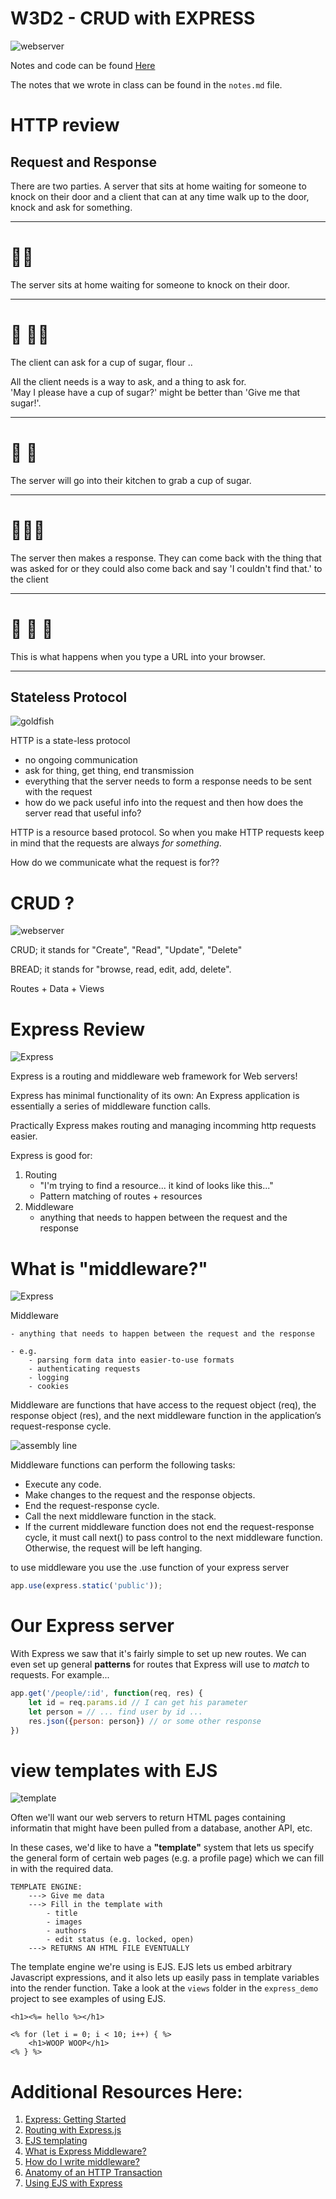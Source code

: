 # W3D2 - CRUD with EXPRESS
![webserver](https://raw.githubusercontent.com/tborsa/lectures/master/week3/day1/assets/server.gif)

Notes and code can be found [Here](https://github.com/tborsa/lectures/tree/master/week3/day2)

The notes that we wrote in class can be found in the `notes.md` file.

# HTTP review

## Request and Response

 There are two parties. A server that sits at home waiting for someone to knock on their door and a client that can at any time walk up to the door, knock and ask for something.

---

#  🚪🚶‍

The server sits at home waiting for someone to knock on their door.

---

# 💃 🚪🚶‍
 
The client can ask for a cup of sugar, flour ..

All the client needs is a way to ask, and a thing to ask for.  
'May I please have a cup of sugar?' might be better than 'Give me that sugar!'.

---

# 🚣 🍬

The server will go into their kitchen to grab a cup of sugar. 

---

# 💃🚪🤾 

The server then makes a response. They can come back with the thing that was asked for or they could also come back and say 'I couldn't find that.' to the client

---

# 💁 🍬 🧒

This is what happens when you type a URL into your browser.

---

## Stateless Protocol
![goldfish](https://raw.githubusercontent.com/tborsa/lectures/master/week3/day1/assets/goldfish.webp)

HTTP is a state-less protocol
  - no ongoing communication
  - ask for thing, get thing, end transmission
  - everything that the server needs to form a response needs to be sent with the request
  - how do we pack useful info into the request and then how does the server read that useful info?

HTTP is a resource based protocol. So when you make HTTP requests keep in mind that the requests are always _for something_.

How do we communicate what the request is for??

# CRUD ?

![webserver](https://encrypted-tbn0.gstatic.com/images?q=tbn:ANd9GcTpmTJYUfjQOz7d9Cz8xDXGQYQFKBRG1dzMzGpNPpGFbQUUK9EO)

CRUD; it stands for "Create", "Read", "Update", "Delete"

BREAD; it stands for "browse, read, edit, add, delete". 


Routes + Data + Views

# Express Review
![Express](https://raw.githubusercontent.com/tborsa/lectures/master/week3/day1/assets/express.jpg)

Express is a routing and middleware web framework for Web servers!

Express has minimal functionality of its own: An Express application is essentially a series of middleware function calls.

Practically Express makes routing and managing incomming http requests easier. 

Express is good for:
1) Routing
    - "I'm trying to find a resource... it kind of looks like this..."
    - Pattern matching of routes + resources
2) Middleware
    - anything that needs to happen between the request and the response

# What is "middleware?"
![Express](https://raw.githubusercontent.com/tborsa/lectures/master/week3/day1/assets/middle.jpg)

Middleware

    - anything that needs to happen between the request and the response

    - e.g. 
        - parsing form data into easier-to-use formats
        - authenticating requests
        - logging
        - cookies

Middleware are functions that have access to the request object (req), the response object (res), and the next middleware function in the application’s request-response cycle. 

![assembly line](https://raw.githubusercontent.com/tborsa/lectures/master/week3/day1/assets/assemblyline.gif)

Middleware functions can perform the following tasks:

- Execute any code.
- Make changes to the request and the response objects.
- End the request-response cycle.
- Call the next middleware function in the stack.
- If the current middleware function does not end the request-response cycle, it must call next() to pass control to the next middleware function. Otherwise, the request will be left hanging.

to use middleware you use the .use function of your express server

```js
app.use(express.static('public'));
```

# Our Express server

With Express we saw that it's fairly simple to set up new routes. We can even set up general **patterns** for routes that Express will use to *match* to requests. For example...

```js
app.get('/people/:id', function(req, res) {
    let id = req.params.id // I can get his parameter
    let person = // ... find user by id ...
    res.json({person: person}) // or some other response
})
```


# view templates with EJS
![template](https://raw.githubusercontent.com/tborsa/lectures/master/week3/day1/assets/template.jpg)

Often we'll want our web servers to return HTML pages containing informatin that might have been pulled from a database, another API, etc. 

In these cases, we'd like to have a **"template"** system that lets us specify the general form of certain web pages (e.g. a profile page) which we can fill in with the required data.
    
    TEMPLATE ENGINE:
        ---> Give me data
        ---> Fill in the template with
            - title
            - images
            - authors
            - edit status (e.g. locked, open)
        ---> RETURNS AN HTML FILE EVENTUALLY
    
The template engine we're using is EJS. EJS lets us embed arbitrary Javascript expressions, and it also lets up easily pass in template variables into the render function. Take a look at the `views` folder in the `express_demo` project to see examples of using EJS.

```
<h1><%= hello %></h1>

<% for (let i = 0; i < 10; i++) { %>
    <h1>WOOP WOOP</h1>
<% } %>
```


# Additional Resources Here:

1. [Express: Getting Started](https://expressjs.com/en/starter/installing.html) 
2. [Routing with Express.js](https://expressjs.com/en/guide/routing.html) 
3. [EJS templating](http://ejs.co/)
4. [What is Express Middleware?](https://expressjs.com/en/guide/using-middleware.html)
5. [How do I write middleware?](https://expressjs.com/en/guide/writing-middleware.html)
6. [Anatomy of an HTTP Transaction](https://nodejs.org/en/docs/guides/anatomy-of-an-http-transaction/)
7. [Using EJS with Express](https://github.com/mde/ejs/wiki/Using-EJS-with-Express)